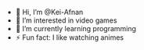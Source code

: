 - 👋 Hi, I’m @Kei-Afnan
- 👀 I’m interested in video games
- 🌱 I’m currently learning programming
- ⚡ Fun fact: I like watching animes

<!---
Kei-Afnan/Kei-Afnan is a ✨ special ✨ repository because its `README.md` (this file) appears on your GitHub profile.
You can click the Preview link to take a look at your changes.
--->
